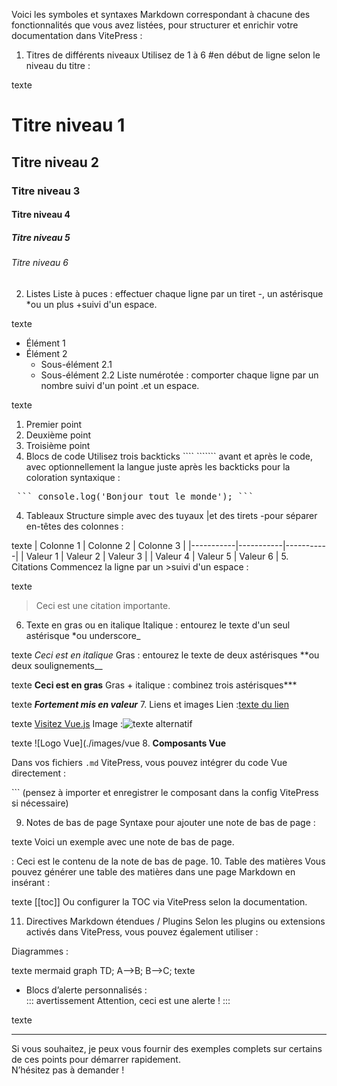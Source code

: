 Voici les symboles et syntaxes Markdown correspondant à chacune des fonctionnalités que vous avez listées, pour structurer et enrichir votre documentation dans VitePress :

1. Titres de différents niveaux
Utilisez de 1 à 6 #en début de ligne selon le niveau du titre :

texte
# Titre niveau 1
## Titre niveau 2
### Titre niveau 3
#### Titre niveau 4
##### Titre niveau 5
###### Titre niveau 6
2. Listes
Liste à puces : effectuer chaque ligne par un tiret -, un astérisque *ou un plus +suivi d'un espace.

texte
- Élément 1
- Élément 2
  - Sous-élément 2.1
  - Sous-élément 2.2
Liste numérotée : comporter chaque ligne par un nombre suivi d'un point .et un espace.

texte
1. Premier point
2. Deuxième point
3. Troisième point
3. Blocs de code
Utilisez trois backticks ```` ``````` avant et après le code, avec optionnellement la langue juste après les backticks pour la coloration syntaxique :

<pre> ``` console.log('Bonjour tout le monde'); ``` </pre>
4. Tableaux
Structure simple avec des tuyaux |et des tirets -pour séparer en-têtes des colonnes :

texte
| Colonne 1 | Colonne 2 | Colonne 3 |
|-----------|-----------|-----------|
| Valeur 1  | Valeur 2  | Valeur 3  |
| Valeur 4  | Valeur 5  | Valeur 6  |
5. Citations
Commencez la ligne par un >suivi d'un espace :

texte
> Ceci est une citation importante.
6. Texte en gras ou en italique
Italique : entourez le texte d'un seul astérisque *ou underscore_

texte
*Ceci est en italique*
Gras : entourez le texte de deux astérisques **ou deux soulignements__

texte
**Ceci est en gras**
Gras + italique : combinez trois astérisques***

texte
***Fortement mis en valeur***
7. Liens et images
Lien :[texte du lien](url)

texte
[Visitez Vue.js](https://vuejs.org)
Image :![texte alternatif](url-ou-chemin-image)

texte
![Logo Vue](./images/vue 8. **Composants Vue**

Dans vos fichiers `.md` VitePress, vous pouvez intégrer du code Vue directement :

<MonComposantVue :prop="valeur" /> ```
(pensez à importer et enregistrer le composant dans la config VitePress si nécessaire)

9. Notes de bas de page
Syntaxe pour ajouter une note de bas de page :

texte
Voici un exemple avec une note de bas de page.

: Ceci est le contenu de la note de bas de page.
10. Table des matières
Vous pouvez générer une table des matières dans une page Markdown en insérant :

texte
[[toc]]
Ou configurer la TOC via VitePress selon la documentation.

11. Directives Markdown étendues / Plugins
Selon les plugins ou extensions activés dans VitePress, vous pouvez également utiliser :

Diagrammes :

texte
mermaid
graph TD;
  A-->B;
  B-->C;
texte
- Blocs d’alerte personnalisés :  
::: avertissement
Attention, ceci est une alerte !
:::

texte

---

Si vous souhaitez, je peux vous fournir des exemples complets sur certains de ces points pour démarrer rapidement.  
N’hésitez pas à demander !